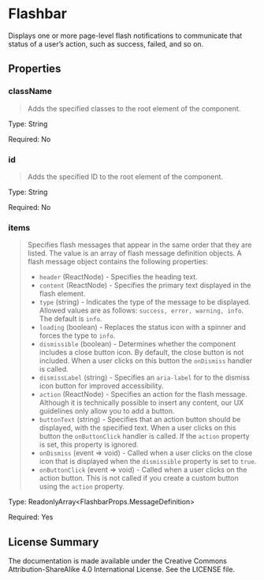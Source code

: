 # Flashbar

Displays one or more page-level flash notifications to communicate that status of a user’s action, such as success, failed, and so on.



## Properties



### className

> Adds the specified classes to the root element of the component.

Type: String

Required: No


### id

> Adds the specified ID to the root element of the component.

Type: String

Required: No


### items

> Specifies flash messages that appear in the same order that they are listed.
> The value is an array of flash message definition objects.
> A flash message object contains the following properties:
> * `header` (ReactNode) - Specifies the heading text.
> * `content` (ReactNode) - Specifies the primary text displayed in the flash element.
> * `type` (string) - Indicates the type of the message to be displayed. Allowed values are as follows: `success, error, warning, info`. The default is `info`.
> * `loading` (boolean) - Replaces the status icon with a spinner and forces the type to `info`.
> * `dismissible` (boolean) - Determines whether the component includes a close button icon. By default, the close button is not included.
> When a user clicks on this button the `onDismiss` handler is called.
> * `dismissLabel` (string) - Specifies an `aria-label` for to the dismiss icon button for improved accessibility.
> * `action` (ReactNode) - Specifies an action for the flash message. Although it is technically possible to insert any content,
> our UX guidelines only allow you to add a button.
> * `buttonText` (string) - Specifies that an action button should be displayed, with the specified text.
> When a user clicks on this button the `onButtonClick` handler is called. If the `action` property is set, this property is ignored.
> * `onDismiss` (event => void) - Called when a user clicks on the close icon that is displayed when the `dismissible` property is set to `true`.
> * `onButtonClick` (event => void) - Called when a user clicks on the action button. This is not called if you create a custom button
>   using the `action` property.
> 

Type: ReadonlyArray<FlashbarProps.MessageDefinition>

Required: Yes









## License Summary

The documentation is made available under the Creative Commons Attribution-ShareAlike 4.0 International License. See the LICENSE file.
